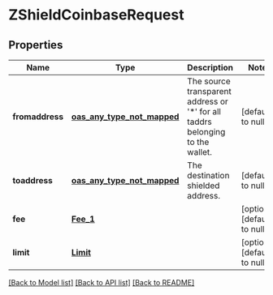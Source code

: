 # ZShieldCoinbaseRequest
## Properties

| Name | Type | Description | Notes |
|------------ | ------------- | ------------- | -------------|
| **fromaddress** | [**oas_any_type_not_mapped**](.md) | The source transparent address or &#39;*&#39; for all taddrs belonging to the wallet. | [default to null] |
| **toaddress** | [**oas_any_type_not_mapped**](.md) | The destination shielded address. | [default to null] |
| **fee** | [**Fee_1**](Fee_1.md) |  | [optional] [default to null] |
| **limit** | [**Limit**](Limit.md) |  | [optional] [default to null] |

[[Back to Model list]](../README.md#documentation-for-models) [[Back to API list]](../README.md#documentation-for-api-endpoints) [[Back to README]](../README.md)

